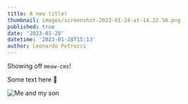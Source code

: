 ```yaml
---
title: A new title!
thumbnail: images/screenshot-2023-01-24-at-14.22.56.png
published: true
date: '2023-01-28'
datetime: '2023-01-28T15:13'
author: Leonardo Petrucci
---
```

Showing off `meow-cms`!

<ReactComponent name="" date="" datetime="" boolean={} variant={} padding={} object={} array={} >


</ReactComponent>

Some text here 👀

![Me and my son](images/y0j2l3.jpg "Me and my son")

